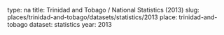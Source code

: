 type: na
title: Trinidad and Tobago / National Statistics (2013)
slug: places/trinidad-and-tobago/datasets/statistics/2013
place: trinidad-and-tobago
dataset: statistics
year: 2013
